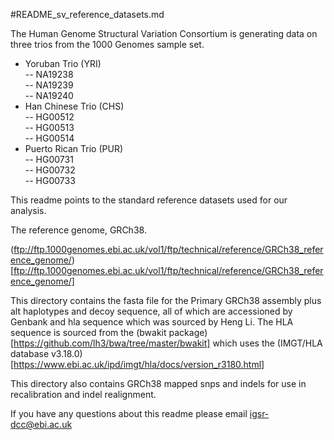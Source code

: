 #README_sv_reference_datasets.md

The Human Genome Structural Variation Consortium is generating data on three trios from the 1000 Genomes sample set.

- Yoruban Trio (YRI)  
-- NA19238  
-- NA19239  
-- NA19240  
- Han Chinese Trio (CHS)  
-- HG00512  
-- HG00513  
-- HG00514  
- Puerto Rican Trio (PUR)  
-- HG00731  
-- HG00732  
-- HG00733  

This readme points to the standard reference datasets used for our analysis.

The reference genome, GRCh38.

(ftp://ftp.1000genomes.ebi.ac.uk/vol1/ftp/technical/reference/GRCh38_reference_genome/)[ftp://ftp.1000genomes.ebi.ac.uk/vol1/ftp/technical/reference/GRCh38_reference_genome/]

This directory contains the fasta file for the Primary GRCh38 assembly plus alt haplotypes and decoy sequence, all of which are accessioned by Genbank and hla sequence which was sourced by Heng Li. The HLA sequence is sourced from the (bwakit package)[https://github.com/lh3/bwa/tree/master/bwakit] which uses the (IMGT/HLA database v3.18.0)[https://www.ebi.ac.uk/ipd/imgt/hla/docs/version_r3180.html]

This directory also contains GRCh38 mapped snps and indels for use in recalibration and indel realignment.

If you have any questions about this readme please email igsr-dcc@ebi.ac.uk
